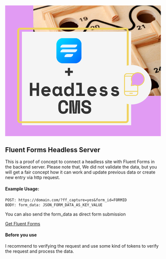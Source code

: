 ![Fluent Forms Headless Server](https://raw.githubusercontent.com/fluentform/ff-headless-server/master/poster.png)

Fluent Forms Headless Server
----
This is a proof of concept to connect a headless site with Fluent Forms in the backend server.
Please note that, We did not validate the data, but you will get a fair concept how it can work and update previous data or create new entry via http request. 

#### Example Usage:

```
POST: https://domain.com/?ff_capture=yes&form_id=FORMID
BODY: form_data: JSON_FORM_DATA_AS_KEY_VALUE
```

You can also send the form_data as direct form submission 

[Get Fluent Forms](https://wordpress.org/plugins/fluentform)

#### Before you use
I recommend to verifying the request and use some kind of tokens to verify the request and process the data.